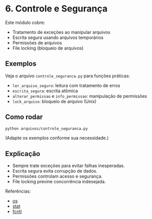 # 6. Controle e Segurança

Este módulo cobre:
- Tratamento de exceções ao manipular arquivos
- Escrita segura usando arquivos temporários
- Permissões de arquivos
- File locking (bloqueio de arquivos)

## Exemplos
Veja o arquivo `controle_seguranca.py` para funções práticas:
- `ler_arquivo_seguro`: leitura com tratamento de erros
- `escrita_segura`: escrita atômica
- `alterar_permissao` e `info_permissao`: manipulação de permissões
- `lock_arquivo`: bloqueio de arquivo (Unix)

## Como rodar
```bash
python arquivos/controle_seguranca.py
```
(Adapte os exemplos conforme sua necessidade.)

## Explicação
- Sempre trate exceções para evitar falhas inesperadas.
- Escrita segura evita corrupção de dados.
- Permissões controlam acesso e segurança.
- File locking previne concorrência indesejada.

Referências:
- [os](https://docs.python.org/3/library/os.html)
- [stat](https://docs.python.org/3/library/stat.html)
- [fcntl](https://docs.python.org/3/library/fcntl.html)
